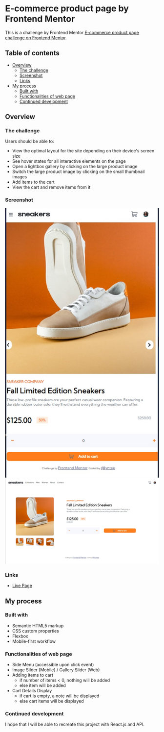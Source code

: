 # E-commerce product page by Frontend Mentor

This is a challenge by Frontend Mentor [E-commerce product page challenge on Frontend Mentor](https://www.frontendmentor.io/challenges/ecommerce-product-page-UPsZ9MJp6). 

## Table of contents

- [Overview](#overview)
  - [The challenge](#the-challenge)
  - [Screenshot](#screenshot)
  - [Links](#links)
- [My process](#my-process)
  - [Built with](#built-with)
  - [Functionalities of web page](#functionalities-of-web-page)
  - [Continued development](#continued-development)

## Overview

### The challenge

Users should be able to:

- View the optimal layout for the site depending on their device's screen size
- See hover states for all interactive elements on the page
- Open a lightbox gallery by clicking on the large product image
- Switch the large product image by clicking on the small thumbnail images
- Add items to the cart
- View the cart and remove items from it

### Screenshot

![Mobile View](./screenshots/mobileview.jpg)
![Web page View](./screenshots/webview.jpg)

### Links

- [Live Page](https://your-live-site-url.com)

## My process

### Built with

- Semantic HTML5 markup
- CSS custom properties
- Flexbox
- Mobile-first workflow

### Functionalities of web page

- Side Menu (accessible upon click event)
- Image Silder (Mobile) / Gallery Slider (Web)
- Adding items to cart
  - if number of items < 0, nothing will be added
  - else item will be added
- Cart Details Display
  - if cart is empty, a note will be displayed
  - else cart items will be displayed

### Continued development

<p> I hope that I will be able to recreate this project with React.js and API.</p>